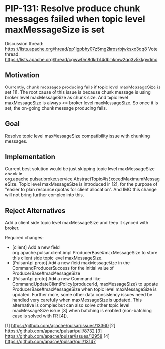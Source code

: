 # PIP-131: Resolve produce chunk messages failed when topic level maxMessageSize is set

Discussion thread: https://lists.apache.org/thread/pp1lgpbhy07z5mg2hrosrbjwksxx3qq8
Vote thread: https://lists.apache.org/thread/cgww0m8dkrb14dbmkmw2qq3v5kkgvdmc

## Motivation

Currently, chunk messages producing fails if topic level maxMessageSize is set [1]. The root cause of this issue is because chunk message is using broker level maxMessageSize as chunk size. And topic level maxMessageSize is always <= broker level maxMessageSize. So once it is set, the on-going chunk message producing fails.

## Goal

Resolve topic level maxMessageSize compatibility issue with chunking messages.

## Implementation

Current best solution would be just skipping topic level maxMessageSize check in org.apache.pulsar.broker.service.AbstractTopic#isExceedMaximumMessageSize.
Topic level maxMessageSize is introduced in [2], for the purpose of "easier to plan resource quotas for client allocation". And IMO this change will not bring further complex into this.

## Reject Alternatives

Add a client side topic level maxMessageSize and keep it synced with broker.

Required changes:
- [client] Add a new field org.apache.pulsar.client.impl.ProducerBase#maxMessageSize to store this client side topic level maxMessageSize.
- [PulsarApi.proto] Add a new field maxMessageSize in the CommandProducerSuccess for the initial value of ProducerBase#maxMessageSize
- [PulsarApi.proto] Add a new Command like CommandUpdateClientPolicy{producerId, maxMessageSize} to update ProducerBase#maxMessageSize when topic level maxMessageSize is updated.
Further more, some other data consistency issues need be handled very carefully when maxMessageSize is updated.
This alternative is complex but can also solve other topic level maxMessageSize issue [3] when batching is enabled (non-batching case is solved with PR [4]).

[1] https://github.com/apache/pulsar/issues/13360
[2] https://github.com/apache/pulsar/pull/8732
[3] https://github.com/apache/pulsar/issues/12958
[4] https://github.com/apache/pulsar/pull/13147
